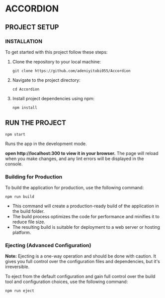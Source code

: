 # ACCORDION

## PROJECT SETUP

### INSTALLATION

To get started with this project follow these steps:

1. Clone the repository to your local machine:
   ```
   git clone https://github.com/adeniyitobi055/Accordion
   ```
2. Navigate to the project directory:
   ```
   cd Accordion
   ```
3. Install project dependencies using npm:
   ```
   npm install
   ```

## RUN THE PROJECT

```
npm start
```

Runs the app in the development mode.

**open http://localhost:300 to view it in your browser.**
The page will reload when you make changes, and any lint errors will be displayed in the console.

### Building for Production

To build the application for production, use the following command:

```
npm run build
```

- This command will create a production-ready build of the application in the build folder.
- The build process optimizes the code for performance and minifies it to reduce file size.
- The resulting build is suitable for deployment to a web server or hosting platform.

### Ejecting (Advanced Configuration)

**Note:** Ejecting is a one-way operation and should be done with caution. It gives you full control over the configuration files and dependencies, but it's irreversible.

To eject from the default configuration and gain full control over the build tool and configuration choices, use the following command:

```
npm run eject
```
